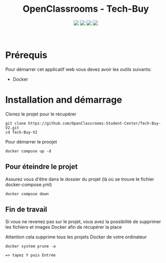 <div align="center">

# OpenClassrooms - Tech-Buy
</div>

<p align="center">
    <img src="https://img.shields.io/badge/Mysql-v8.0-blue">
    <img src="https://img.shields.io/badge/Symfony-v6.2-blue">
    <img src="https://img.shields.io/badge/Angular-v15.2.0-blue">
    <img src="https://img.shields.io/badge/docker--build-passing-brightgreen">
  <br><br><br>
</p>

# Prérequis
Pour démarrer cet applicatif web vous devez avoir les outils suivants:
- Docker

# Installation and démarrage
Clonez le projet pour le récupérer
``` 
git clone https://github.com/OpenClassrooms-Student-Center/Tech-Buy-V2.git
cd Tech-Buy-V2
```
Pour démarrer le proojet
```
docker compose up -d
```

## Pour éteindre le projet
Assurez vous d'être dans le dossier du projet (là où se trouve le fichier docker-compose.yml)
```
docker compose down
```

## Fin de travail
Si vous ne revenez pas sur le projet, vous avez la possibilité de supprimer les fichiers et images Docker afin de récupérer la place

Attention cela supprime tous les projets Docker de votre ordinateur

```
docker system prune -a

=> tapez Y puis Entrée
```